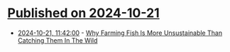 # [Published on 2024-10-21](index.md)

* [2024-10-21, 11:42:00](https://soylentnews.org/article.pl?sid=24/10/20/0027236&from=rss) - [Why Farming Fish Is More Unsustainable Than Catching Them In The Wild ](https://soylentnews.org/article.pl?sid=24/10/20/0027236&from=rss)
